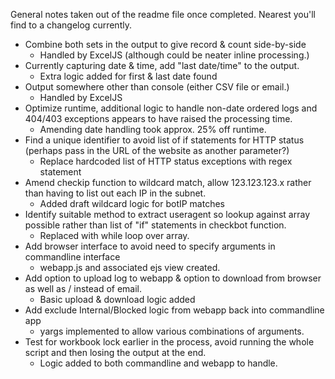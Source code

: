 General notes taken out of the readme file once completed. Nearest you'll find to a changelog currently.

* Combine both sets in the output to give record & count side-by-side
  * Handled by ExcelJS (although could be neater inline processing.)
* Currently capturing date & time, add "last date/time" to the output.
  * Extra logic added for first & last date found
* Output somewhere other than console (either CSV file or email.)
  * Handled by ExcelJS
* Optimize runtime, additional logic to handle non-date ordered logs and 404/403 exceptions appears to have raised the processing time.
  * Amending date handling took approx. 25% off runtime.
* Find a unique identifier to avoid list of if statements for HTTP status (perhaps pass in the URL of the website as another parameter?)
  * Replace hardcoded list of HTTP status exceptions with regex statement
* Amend checkip function to wildcard match, allow 123.123.123.x rather than having to list out each IP in the subnet.
  * Added draft wildcard logic for botIP matches
* Identify suitable method to extract useragent so lookup against array possible rather than list of "if" statements in checkbot function.
  * Replaced with while loop over array.
* Add browser interface to avoid need to specify arguments in commandline interface
  * webapp.js and associated ejs view created.
* Add option to upload log to webapp & option to download from browser as well as / instead of email.
  * Basic upload & download logic added
* Add exclude Internal/Blocked logic from webapp back into commandline app
  * yargs implemented to allow various combinations of arguments.
* Test for workbook lock earlier in the process, avoid running the whole script and then losing the output at the end.
  * Logic added to both commandline and webapp to handle.
